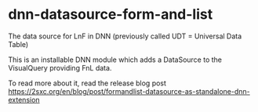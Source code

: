# dnn-datasource-form-and-list

The data source for LnF in DNN (previously called UDT = Universal Data Table)

This is an installable DNN module which adds a DataSource to the VisualQuery providing FnL data. 

To read more about it, read the release blog post https://2sxc.org/en/blog/post/formandlist-datasource-as-standalone-dnn-extension
